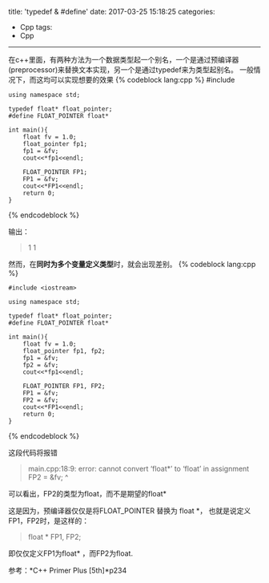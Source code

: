 title: 'typedef & #define'
date: 2017-03-25 15:18:25
categories:
- Cpp
tags:
- Cpp
---

在c++里面，有两种方法为一个数据类型起一个别名，一个是通过预编译器(preprocessor)来替换文本实现，另一个是通过typedef来为类型起别名。
一般情况下，而这均可以实现想要的效果
{% codeblock lang:cpp %}
    #include <iostream>

    using namespace std;

    typedef float* float_pointer;
    #define FLOAT_POINTER float*

    int main(){
        float fv = 1.0;
        float_pointer fp1;
        fp1 = &fv;
        cout<<*fp1<<endl;

        FLOAT_POINTER FP1;
        FP1 = &fv;
        cout<<*FP1<<endl;
        return 0;
    }

{% endcodeblock %}

输出：
>1
1


然而，在**同时为多个变量定义类型**时，就会出现差别。
{% codeblock lang:cpp %}

    #include <iostream>

    using namespace std;

    typedef float* float_pointer;
    #define FLOAT_POINTER float*

    int main(){
        float fv = 1.0;
        float_pointer fp1, fp2;
        fp1 = &fv;
        fp2 = &fv;
        cout<<*fp1<<endl;

        FLOAT_POINTER FP1, FP2;
        FP1 = &fv;
        FP2 = &fv;
        cout<<*FP1<<endl;
        return 0;
    }

{% endcodeblock %}

这段代码将报错
>main.cpp:18:9: error: cannot convert ‘float*’ to ‘float’ in assignment
     FP2 = &fv;
         ^

可以看出，FP2的类型为float，而不是期望的float*

这是因为，预编译器仅仅是将FLOAT_POINTER 替换为 float *， 也就是说定义FP1，FP2时，是这样的：
> float * FP1, FP2;

即仅仅定义FP1为float* ，而FP2为float.


参考：*C++ Primer Plus [5th]*p234






